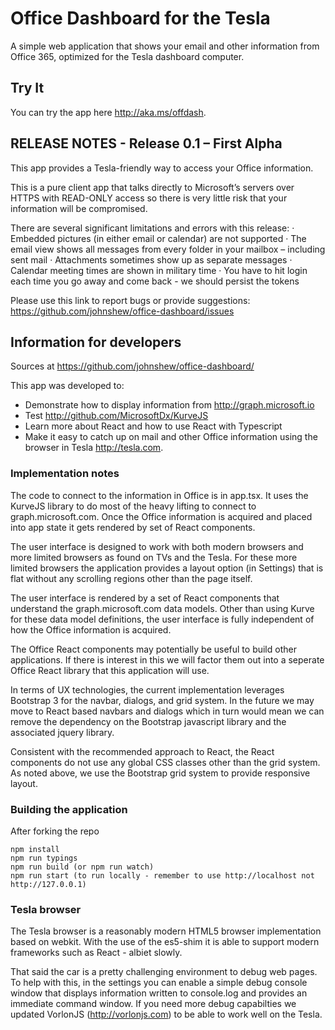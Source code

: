 # Office Dashboard for the Tesla

A simple web application that shows your email and other information from Office 365, optimized for the Tesla dashboard computer.

## Try It	

You can try the app here http://aka.ms/offdash.

## RELEASE NOTES - Release 0.1 – First Alpha
 
This app provides a Tesla-friendly way to access your Office information.
 
This is a pure client app that talks directly to Microsoft’s servers over HTTPS with READ-ONLY access so there is very little risk that your information will be compromised.
 
There are several significant limitations and errors with this release:
·       Embedded pictures (in either email or calendar) are not supported
·       The email view shows all messages from every folder in your mailbox – including sent mail
·       Attachments sometimes show up as separate messages
·       Calendar meeting times are shown in military time
·       You have to hit login each time you go away and come back - we should persist the tokens

 
Please use this link to report bugs or provide suggestions: https://github.com/johnshew/office-dashboard/issues

## Information for developers

Sources at https://github.com/johnshew/office-dashboard/

This app was developed to: 
* Demonstrate how to display information from http://graph.microsoft.io
* Test http://github.com/MicrosoftDx/KurveJS
* Learn more about React and how to use React with Typescript 
* Make it easy to catch up on mail and other Office information using the browser in Tesla http://tesla.com. 

### Implementation notes

The code to connect to the information in Office is in app.tsx. It uses the KurveJS library to do most of the heavy lifting to connect to graph.microsoft.com. 
Once the Office information is acquired and placed into app state it gets rendered by set of React components.
    
The user interface is designed to work with both modern browsers and more limited browsers as found on TVs and the Tesla. For these more limited browsers the application provides a layout option (in Settings) that is flat without any scrolling regions other than the page itself. 

The user interface is rendered by a set of React components that understand the graph.microsoft.com data models. Other than using Kurve for these data model definitions, the user interface is fully independent of how the Office information is acquired.  

The Office React components may potentially be useful to build other applications. If there is interest in this we will factor them out into a seperate Office React library that this application will use.

In terms of UX technologies, the current implementation leverages Bootstrap 3 for the navbar, dialogs, and grid system. In the future we may move to React based navbars and dialogs which in turn would mean we can remove the dependency on the Bootstrap javascript library and the associated jquery library.   

Consistent with the recommended approach to React, the React components do not use any global CSS classes other than the grid system. As noted above, we use the Bootstrap grid system to provide responsive layout. 

### Building the application

After forking the repo

    npm install
    npm run typings
    npm run build (or npm run watch)
    npm run start (to run locally - remember to use http://localhost not http://127.0.0.1)
 
### Tesla browser

The Tesla browser is a reasonably modern HTML5 browser implementation based on webkit. With the use of the es5-shim it is able to support modern frameworks such as React - albiet slowly.

That said the car is a pretty challenging environment to debug web pages. To help with this, in the settings you can enable a simple debug console window that displays information written to console.log and provides an immediate command window.  If you need more debug capabilties we updated VorlonJS (http://vorlonjs.com) to be able to work well on the Tesla.

